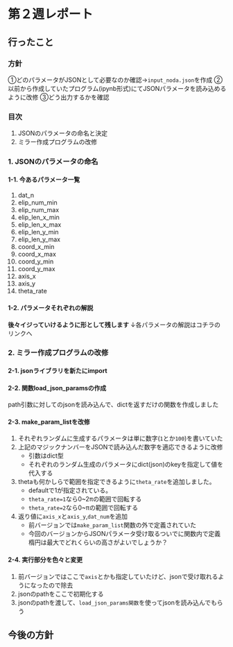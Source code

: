 # 第２週レポート

## 行ったこと
### 方針
①どのパラメータがJSONとして必要なのか確認→`input_noda.json`を作成
②以前から作成していたプログラム(ipynb形式)にてJSONパラメータを読み込めるように改修
③どう出力するかを確認

### 目次
1. JSONのパラメータの命名と決定
2. ミラー作成プログラムの改修

### 1. JSONのパラメータの命名

#### 1-1. 今あるパラメータ一覧
1. dat_n
2. elip_num_min
3. elip_num_max
4. elip_len_x_min
5. elip_len_x_max
6. elip_len_y_min
7. elip_len_y_max
8. coord_x_min
9. coord_x_max
10. coord_y_min
11. coord_y_max
12. axis_x
13. axis_y
14. theta_rate

#### 1-2. パラメータそれぞれの解説
**後々イジっていけるように形として残します**
↓各パラメータの解説はコチラのリンクへ

### 2. ミラー作成プログラムの改修

#### 2-1. jsonライブラリを新たにimport

#### 2-2. 関数load_json_paramsの作成
path引数に対してのjsonを読み込んで、dictを返すだけの関数を作成しました

#### 2-3. make_param_listを改修
1. それぞれランダムに生成するパラメータは単に数字(`1`とか`100`)を書いていた
2. 上記のマジックナンバーをJSONで読み込んだ数字を適応できるように改修
    - 引数はdict型
    - それぞれのランダム生成のパラメータにdict(json)のkeyを指定して値を代入する
3. thetaも何かしらで範囲を指定できるように`theta_rate`を追加しました。
    - defaultで1が指定されている。
    - `theta_rate=1`なら0~2πの範囲で回転する
    - `theta_rate=2`なら0~πの範囲で回転する
4. 返り値に`axis_x`と`axis_y`,`dat_num`を追加
    - 前バージョンでは`make_param_list`関数の外で定義されていた
    - 今回のバージョンからJSONパラメータ受け取るついでに関数内で定義
楕円は最大でどれくらいの高さがよいでしょうか？

#### 2-4. 実行部分を色々と変更
1. 前バージョンではここで`axis`とかも指定していたけど、jsonで受け取れるようになったので除去
2. jsonのpathをここで初期化する
3. jsonのpathを渡して、`load_json_params関数`を使ってjsonを読み込んでもらう

## 今後の方針
